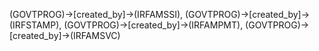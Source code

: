 (GOVTPROG)->[created_by]->(IRFAMSSI), (GOVTPROG)->[created_by]->(IRFSTAMP), (GOVTPROG)->[created_by]->(IRFAMPMT), (GOVTPROG)->[created_by]->(IRFAMSVC)